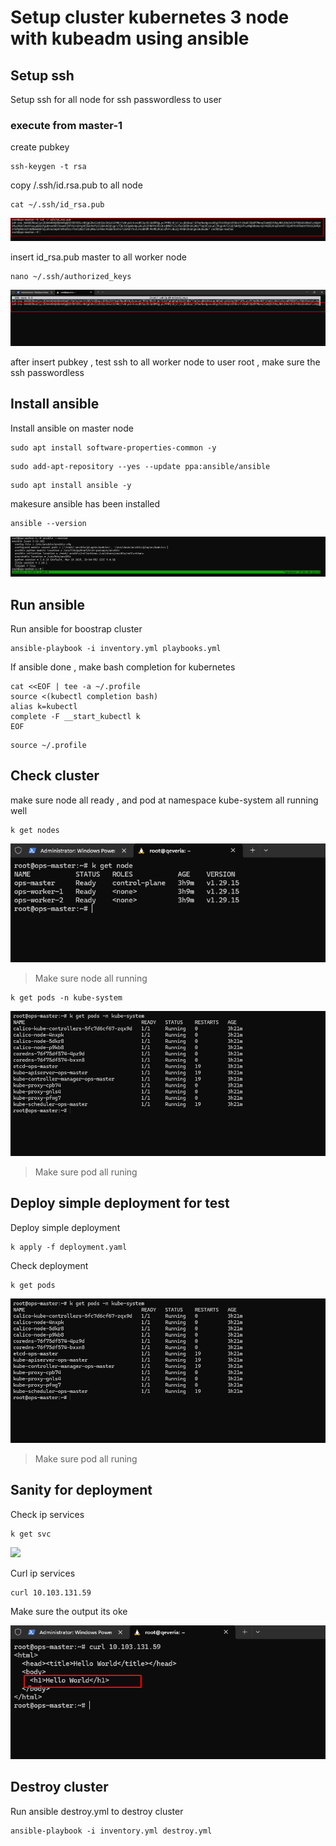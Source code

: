 # Setup cluster kubernetes 3 node with kubeadm using ansible

## Setup ssh

Setup ssh for all node for ssh passwordless to user

### execute from master-1
create pubkey

```
ssh-keygen -t rsa
```

copy /.ssh/id.rsa.pub to all node

```
cat ~/.ssh/id_rsa.pub
```

![](/assets/cat-ssh.png)

insert id\_rsa.pub master to all worker node

```
nano ~/.ssh/authorized_keys
```
![](/assets/insert-pubkey.png)  

after insert pubkey , test ssh to all worker node to user root , make sure the ssh passwordless

## Install ansible

Install ansible on master node

```
sudo apt install software-properties-common -y
```

```
sudo add-apt-repository --yes --update ppa:ansible/ansible
```

```
sudo apt install ansible -y
```

makesure ansible has been installed

```
ansible --version
```

![](/assets/ansible-version.png)

## Run ansible
Run ansible for boostrap cluster
```
ansible-playbook -i inventory.yml playbooks.yml
```

If ansible done , make bash completion for kubernetes

```
cat <<EOF | tee -a ~/.profile
source <(kubectl completion bash)
alias k=kubectl
complete -F __start_kubectl k
EOF
```

```
source ~/.profile
```

## Check cluster
make sure node all ready , and pod at namespace kube-system all running well
```
k get nodes
```

![](/assets/node.png)

>Make sure node all running

```
k get pods -n kube-system
```

![](/assets/pod-kube-system.png)

>Make sure pod all runing

## Deploy simple deployment for test 

Deploy simple deployment

```
k apply -f deployment.yaml
```

Check deployment

```
k get pods
```

![](/assets/pod-kube-system.png)

>Make sure pod all runing

## Sanity for deployment

Check ip services 

```
k get svc
```
![](/assets/svc.png)

Curl ip services

```
curl 10.103.131.59
```
Make sure the output its oke

![](/assets/tescurlsvc.png)


## Destroy cluster
Run ansible destroy.yml to destroy cluster
```
ansible-playbook -i inventory.yml destroy.yml
```
